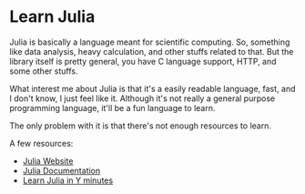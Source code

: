 # Learn Julia

Julia is basically a language meant for scientific computing. So, something like data analysis, heavy calculation, and other stuffs related to that. But the library itself is pretty general, you have C language support, HTTP, and some other stuffs.

What interest me about Julia is that it's a easily readable language, fast, and I don't know, I just feel like it. Although it's not really a general purpose programming language, it'll be a fun language to learn.

The only problem with it is that there's not enough resources to learn.

A few resources:

* [Julia Website](https://julialang.org/)
* [Julia Documentation](https://docs.julialang.org/en/v1/)
* [Learn Julia in Y minutes](https://learnxinyminutes.com/docs/julia/)